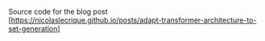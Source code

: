 Source code for the blog post [https://nicolaslecrique.github.io/posts/adapt-transformer-architecture-to-set-generation]
